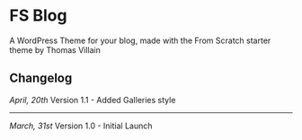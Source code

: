 # FS Blog

A WordPress Theme for your blog, made with the From Scratch starter theme by Thomas Villain


## Changelog

*April, 20th*
Version 1.1 - Added Galleries style

---

*March, 31st*
Version 1.0 - Initial Launch
